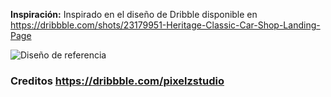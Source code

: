 **Inspiración:** Inspirado en el diseño de Dribble disponible en https://dribbble.com/shots/23179951-Heritage-Classic-Car-Shop-Landing-Page



![Diseño de referencia](src/assets/diseño-ref.webp)
### Creditos https://dribbble.com/pixelzstudio